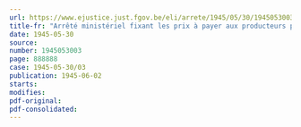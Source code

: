 ```yaml
---
url: https://www.ejustice.just.fgov.be/eli/arrete/1945/05/30/1945053003/justel
title-fr: "Arrêté ministériel fixant les prix à payer aux producteurs pour les produits de la récolte de 1945"
date: 1945-05-30
source:
number: 1945053003
page: 888888
case: 1945-05-30/03
publication: 1945-06-02
starts:
modifies:
pdf-original:
pdf-consolidated:
---
```


